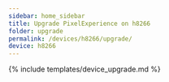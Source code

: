 ```yaml
---
sidebar: home_sidebar
title: Upgrade PixelExperience on h8266
folder: upgrade
permalink: /devices/h8266/upgrade/
device: h8266
---
```

{% include templates/device_upgrade.md %}
